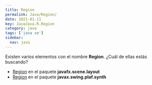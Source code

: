 ```yaml
---
title: Region
permalink: Java/Region/
date: 2021-01-11
key: JavaJava.R.Region
category: java
tags: ['java se']
sidebar: 
  nav: java
---
```


Existen varios elementos con el nombre **Region**. ¿Cuál de ellas estás buscando?
<ul>
<li><a href="/Java/Region-javafx-scene-layout/">Region</a> en el paquete <strong>javafx.scene.layout</strong></li>
<li><a href="/Java/Region-javax-swing-plaf-synth/">Region</a> en el paquete <strong>javax.swing.plaf.synth</strong></li>
<ul>
